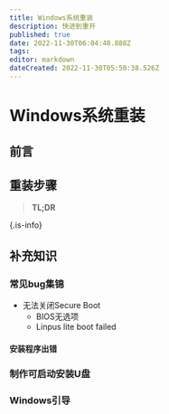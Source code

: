 ```yaml
---
title: Windows系统重装
description: 快进到重开
published: true
date: 2022-11-30T06:04:48.888Z
tags: 
editor: markdown
dateCreated: 2022-11-30T05:50:38.526Z
---
```


# Windows系统重装

## 前言

## 重装步骤

> **TL;DR**

{.is-info}

## 补充知识

### 常见bug集锦

- 无法关闭Secure Boot
	- BIOS无选项
	- Linpus lite boot failed

#### 安装程序出错

### 制作可启动安装U盘

### Windows引导
